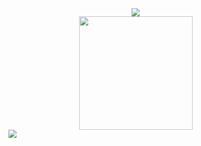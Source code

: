 <!-- 打字特效 -->
<div  align="center">
  <a href="https://github.com/DeCentNX">
    <img src="https://readme-typing-svg.demolab.com?font=Fira+Code&pause=1000&width=435&lines=console.log(%22Hello%2C%20World%22);小张同学祝您今天开心顺利!&center=true&size=27" />
  </a>
</div>

<!-- 在不同主题下加载不同的图片，适配用户系统的亮色模式和深色模式 -->
<div align="center">
  <picture>
    <!-- 如果用户的系统主题是深色模式，则显示coding.gif -->
    <source media="(prefers-color-scheme: dark)" srcset="https://cdn.jsdelivr.net/gh/DeCentNX/DeCentNX/coding.gif" />
    <!-- 如果用户的系统主题是亮色模式，则显示developer.svg -->
    <source media="(prefers-color-scheme: light)" srcset="https://cdn.jsdelivr.net/gh/DeCentNX/DeCentNX/developer.svg" height="225px" />
    <!-- 默认图片，当两个source都不符合条件时 -->
    <img src="https://cdn.jsdelivr.net/gh/DeCentNX/DeCentNX/coding.gif" />
  </picture>
</div>



<!-- Activity Graph -->
<div>
  <img src="https://github-readme-activity-graph.vercel.app/graph?username=DeCentNX&theme=github-compact&hide_border=true&area=true"/>
</div>
